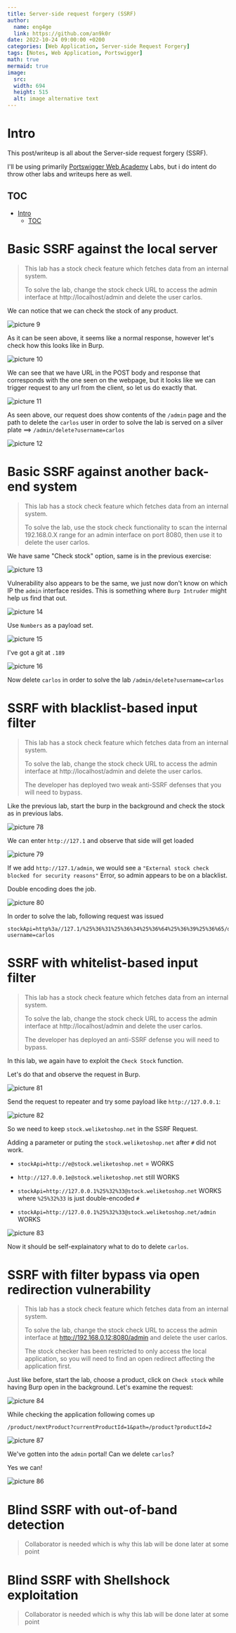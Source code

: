 ```yaml
---
title: Server-side request forgery (SSRF)
author:
  name: eng4ge
  link: https://github.com/an9k0r
date: 2022-10-24 09:00:00 +0200
categories: [Web Application, Server-side Request Forgery]
tags: [Notes, Web Application, Portswigger]
math: true
mermaid: true
image:
  src: 
  width: 694
  height: 515
  alt: image alternative text
---
```

# Intro
This post/writeup is all about the Server-side request forgery (SSRF).

I'll be using primarily [Portswigger Web Academy](https://portswigger.net/web-security/ssrf) Labs, but i do intent do throw other labs and writeups here as well.

## TOC

- [Intro](#intro)
  - [TOC](#toc)

# Basic SSRF against the local server
>  This lab has a stock check feature which fetches data from an internal system.
> 
> To solve the lab, change the stock check URL to access the admin interface at http://localhost/admin and delete the user carlos. 


We can notice that we can check the stock of any product.

![picture 9](/assets/images/f95e835f5f9778a4c60c22a5f1129cd645138598cda8358b1a650d3150737171.png)  

As it can be seen above, it seems like a normal response, however let's check how this looks like in Burp.

![picture 10](/assets/images/b5c24ed135a8ce54123b2731f334fd07daa5052b15be8a8a277a555b9b76a79b.png)  

We can see that we have URL in the POST body and response that corresponds with the one seen on the webpage, but it looks like we can trigger request to any url from the client, so let us do exactly that.

![picture 11](/assets/images/49b9cc3e08804e2281a5908a2efa478a2673d059cfdf956c981e82d2b355efe5.png)  

As seen above, our request does show contents of the `/admin` page and the path to delete the `carlos` user in order to solve the lab is served on a silver plate ==> `/admin/delete?username=carlos`

![picture 12](/assets/images/b0da69d0c1bc7e62d02a3094970a02468c9f8251c37ddec965aede45f6d0bddb.png)  

# Basic SSRF against another back-end system
>  This lab has a stock check feature which fetches data from an internal system.
> 
> To solve the lab, use the stock check functionality to scan the internal 192.168.0.X range for an admin interface on port 8080, then use it to delete the user carlos. 

We have same "Check stock" option, same is in the previous exercise:

![picture 13](/assets/images/40774c57feb38f2008bf422666107671983671c09a64cbe097244eb69f9f4a40.png)  

Vulnerability also appears to be the same, we just now don't know on which IP the `admin` interface resides. This is something where `Burp Intruder` might help us find that out.

![picture 14](/assets/images/02a34ba98c519275ed1e137ceb13fc99552315319ca05824d6a8ade735d97f5d.png)  

Use `Numbers` as a payload set.

![picture 15](/assets/images/1ad0cbb12ca88cc21b60cf645f8aa75536f7d16d2c0a9d08dabdeb825df02a47.png)  

I've got a git at `.189`

![picture 16](/assets/images/30bf7a6e360043f4dee518e8e8c03d4ddb3978636f60b0725341bbdeae3321e4.png)  

Now delete `carlos` in order to solve the lab `/admin/delete?username=carlos`

# SSRF with blacklist-based input filter
>  This lab has a stock check feature which fetches data from an internal system.
> 
> To solve the lab, change the stock check URL to access the admin interface at http://localhost/admin and delete the user carlos.
> 
> The developer has deployed two weak anti-SSRF defenses that you will need to bypass. 

Like the previous lab, start the burp in the background and check the stock as in previous labs.

![picture 78](/assets/images/291dbd57ae44152e9b0a8f49f911d59ae8fe579bd20bda0d5a9c481f7ffc8246.png)  

We can enter `http://127.1` and observe that side will get loaded

![picture 79](/assets/images/1f92e0498a5c64d31a71a0809a3af52e8d67d70da2e7d1ec2a1e0133c0d41b1c.png)  

If we add `http://127.1/admin`, we would see a `"External stock check blocked for security reasons"` Error, so admin appears to be on a blacklist.

Double encoding does the job.

![picture 80](/assets/images/05adb953a3787f02fc6907cd0ef6304370bb16cd387ea5188a96ab8106372eba.png)  

In order to solve the lab, following request was issued
```
stockApi=http%3a//127.1/%25%36%31%25%36%34%25%36%64%25%36%39%25%36%65/delete?username=carlos
```

# SSRF with whitelist-based input filter

>  This lab has a stock check feature which fetches data from an internal system.
> 
> To solve the lab, change the stock check URL to access the admin interface at http://localhost/admin and delete the user carlos.
> 
> The developer has deployed an anti-SSRF defense you will need to bypass. 

In this lab, we again have to exploit the `Check Stock` function.

Let's do that and observe the request in Burp.

![picture 81](/assets/images/3013024963805842cfde52e95bfec20ef93aa6128845a34901dd14783b96acd5.png)  

Send the request to repeater and try some payload like `http://127.0.0.1`:

![picture 82](/assets/images/495347c808d7a01f2d7a7e44de5e7cc2dc6b216edb0e8a7f0d6f166fbe0571a6.png)  

So we need to keep `stock.weliketoshop.net` in the SSRF Request.

Adding a parameter or puting the `stock.weliketoshop.net` after `#` did not work.

- `stockApi=http://e@stock.weliketoshop.net` = WORKS
- `http://127.0.0.1e@stock.weliketoshop.net` still WORKS

- `stockApi=http://127.0.0.1%25%32%33@stock.weliketoshop.net` WORKS where `%25%32%33` is just double-encoded `#`
- `stockApi=http://127.0.0.1%25%32%33@stock.weliketoshop.net/admin` WORKS

![picture 83](/assets/images/07f136382e11b3c62d64e03b1e65b06ab7048281a09c4bdbd8c2eb5eb315e3f3.png)  

Now it should be self-explainatory what to do to delete `carlos`.

# SSRF with filter bypass via open redirection vulnerability

>  This lab has a stock check feature which fetches data from an internal system.
> 
> To solve the lab, change the stock check URL to access the admin interface at http://192.168.0.12:8080/admin and delete the user carlos.
> 
> The stock checker has been restricted to only access the local application, so you will need to find an open redirect affecting the application first. 

Just like before, start the lab, choose a product, click on `Check stock` while having Burp open in the background. Let's examine the request:

![picture 84](/assets/images/e705b06965b454b5aafc534d84e5c3b217d9f5c190d2cf8d0097c4e987d5df69.png)  

While checking the application following comes up
```
/product/nextProduct?currentProductId=1&path=/product?productId=2 
```

![picture 87](/assets/images/6ed54be6f0d15190f76bf5c2eac509d07b3b48277829f939d5375f9d78a840ca.png)  

We've gotten into the `admin` portal! Can we delete `carlos`?

Yes we can!

![picture 86](/assets/images/d177b8b941032f170ac4786026d88382b79398829e61d36e48f65d56aeb56a3d.png)  


# Blind SSRF with out-of-band detection
> Collaborator is needed which is why this lab will be done later at some point

# Blind SSRF with Shellshock exploitation
> Collaborator is needed which is why this lab will be done later at some point